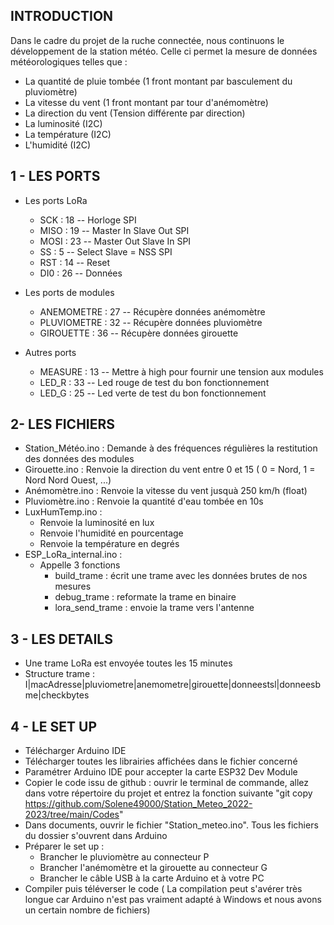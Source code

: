 INTRODUCTION
-
Dans le cadre du projet de la ruche connectée, nous continuons le développement de la station météo.
Celle ci permet  la mesure de données météorologiques telles que :
- La quantité de pluie tombée (1 front montant par basculement du pluviomètre)
- La vitesse du vent (1 front montant par tour d'anémomètre)
- La direction du vent (Tension différente par direction)
- La luminosité (I2C)
- La température (I2C)
- L'humidité (I2C)


1 - LES PORTS
-

- Les ports LoRa
  - SCK : 18 -- Horloge SPI
  - MISO : 19 -- Master In Slave Out SPI
  - MOSI : 23 -- Master Out Slave In SPI
  - SS : 5 -- Select Slave = NSS SPI
  - RST : 14 -- Reset
  - DI0 : 26 -- Données
  
- Les ports de modules
  - ANEMOMETRE : 27 -- Récupère données anémomètre
  - PLUVIOMETRE : 32 -- Récupère données pluviomètre
  - GIROUETTE : 36 -- Récupère données girouette

- Autres ports
  - MEASURE : 13 -- Mettre à high pour fournir une tension aux modules
  - LED_R : 33 -- Led rouge de test du bon fonctionnement
  - LED_G : 25 -- Led verte de test du bon fonctionnement


2- LES FICHIERS
-
- Station_Météo.ino : Demande à des fréquences régulières la restitution des données des modules
- Girouette.ino : Renvoie la direction du vent entre 0 et 15 ( 0 = Nord, 1 = Nord Nord Ouest, ...)
- Anémomètre.ino : Renvoie la vitesse du vent jusquà 250 km/h (float)
- Pluviomètre.ino : Renvoie la quantité d'eau tombée en 10s
- LuxHumTemp.ino : 
  - Renvoie la luminosité en lux
  - Renvoie l'humidité en pourcentage
  - Renvoie la température en degrés
- ESP_LoRa_internal.ino : 
  - Appelle 3 fonctions
    - build_trame : écrit une trame avec les données brutes de nos mesures
    - debug_trame : reformate la trame en binaire
    - lora_send_trame : envoie la trame vers l'antenne

3 - LES DETAILS
-
- Une trame LoRa est envoyée toutes les 15 minutes
- Structure trame :   I|macAdresse|pluviometre|anemometre|girouette|donneestsl|donneesbme|checkbytes

4 - LE SET UP
-
- Télécharger Arduino IDE
- Télécharger toutes les librairies affichées dans le fichier concerné
- Paramétrer Arduino IDE pour accepter la carte ESP32 Dev Module
- Copier le code issu de github : ouvrir le terminal de commande, allez dans votre répertoire du projet et entrez la fonction suivante "git copy https://github.com/Solene49000/Station_Meteo_2022-2023/tree/main/Codes"
- Dans documents, ouvrir le fichier "Station_meteo.ino". Tous les fichiers du dossier s'ouvrent dans Arduino
- Préparer le set up :
  - Brancher le pluviomètre au connecteur P
  - Brancher l'anémomètre et la girouette au connecteur G
  - Brancher le câble USB à la carte Arduino et à votre PC
- Compiler puis téléverser le code ( La compilation peut s'avérer très longue car Arduino n'est pas vraiment adapté à Windows et nous avons un certain nombre de fichiers)
